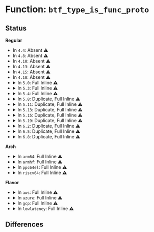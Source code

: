 # Function: <code>btf_type_is_func_proto</code>

## Status
<b>Regular</b>
<ul>
<li>
In <code>4.4</code>: Absent ⚠️
</li>
<li>
In <code>4.8</code>: Absent ⚠️
</li>
<li>
In <code>4.10</code>: Absent ⚠️
</li>
<li>
In <code>4.13</code>: Absent ⚠️
</li>
<li>
In <code>4.15</code>: Absent ⚠️
</li>
<li>
In <code>4.18</code>: Absent ⚠️
</li>
<li>
<details>
<summary>In <code>5.0</code>: Full Inline ⚠️</summary>

**Collision:** Unique Static

**Inline:** Full

**Transformation:** False

**Instances:**

```
In kernel/bpf/btf.c (ffffffff811dc44c)
Location: kernel/bpf/btf.c:332
Inline: True
Inline callers:
  - kernel/bpf/btf.c:btf_parse_type_sec
```
</details>
</li>
<li>
<details>
<summary>In <code>5.3</code>: Full Inline ⚠️</summary>

**Collision:** Unique Static

**Inline:** Full

**Transformation:** False

**Instances:**

```
In kernel/bpf/btf.c (ffffffff811f1984)
Location: kernel/bpf/btf.c:344
Inline: True
Inline callers:
  - kernel/bpf/btf.c:btf_check_all_types
  - kernel/bpf/btf.c:btf_check_all_types
```
</details>
</li>
<li>
<details>
<summary>In <code>5.4</code>: Full Inline ⚠️</summary>

**Collision:** Unique Static

**Inline:** Full

**Transformation:** False

**Instances:**

```
In kernel/bpf/btf.c (ffffffff811fe094)
Location: kernel/bpf/btf.c:344
Inline: True
Inline callers:
  - kernel/bpf/btf.c:btf_check_all_types
  - kernel/bpf/btf.c:btf_check_all_types
```
</details>
</li>
<li>
<details>
<summary>In <code>5.8</code>: Duplicate, Full Inline ⚠️</summary>

**Collision:** Static Duplication

**Inline:** Full

**Transformation:** False

**Instances:**

```
In kernel/bpf/verifier.c (ffffffff81206371)
Location: include/linux/btf.h:105
Inline: True
Inline callers:
  - kernel/bpf/verifier.c:check_attach_btf_id
  - kernel/bpf/verifier.c:check_attach_btf_id
  - kernel/bpf/verifier.c:check_attach_btf_id
```
```
In kernel/bpf/btf.c (ffffffff81225a94)
Location: include/linux/btf.h:105
Inline: True
Inline callers:
  - kernel/bpf/btf.c:btf_prepare_func_args
  - kernel/bpf/btf.c:btf_check_func_arg_match
  - kernel/bpf/btf.c:btf_check_func_type_match
  - kernel/bpf/btf.c:btf_check_func_type_match
  - kernel/bpf/btf.c:__btf_resolve_helper_id
  - kernel/bpf/btf.c:btf_check_all_types
  - kernel/bpf/btf.c:btf_func_check
  - kernel/bpf/btf.c:btf_type_resolve_func_ptr
```
```
In kernel/bpf/bpf_struct_ops.c (ffffffff8122f825)
Location: include/linux/btf.h:105
Inline: True
Inline callers:
  - kernel/bpf/bpf_struct_ops.c:bpf_struct_ops_map_update_elem
```
</details>
</li>
<li>
<details>
<summary>In <code>5.11</code>: Duplicate, Full Inline ⚠️</summary>

**Collision:** Static Duplication

**Inline:** Full

**Transformation:** False

**Instances:**

```
In kernel/bpf/verifier.c (ffffffff81213eec)
Location: include/linux/btf.h:150
Inline: True
Inline callers:
  - kernel/bpf/verifier.c:bpf_check_attach_target
  - kernel/bpf/verifier.c:bpf_check_attach_target
  - kernel/bpf/verifier.c:bpf_check_attach_target
```
```
In kernel/bpf/btf.c (ffffffff8122c3ed)
Location: include/linux/btf.h:150
Inline: True
Inline callers:
  - kernel/bpf/btf.c:btf_prepare_func_args
  - kernel/bpf/btf.c:btf_check_func_arg_match
  - kernel/bpf/btf.c:btf_check_func_type_match
  - kernel/bpf/btf.c:btf_check_func_type_match
  - kernel/bpf/btf.c:btf_check_all_types
  - kernel/bpf/btf.c:btf_func_check
  - kernel/bpf/btf.c:btf_type_resolve_func_ptr
```
```
In kernel/bpf/bpf_struct_ops.c (ffffffff81237d25)
Location: include/linux/btf.h:150
Inline: True
Inline callers:
  - kernel/bpf/bpf_struct_ops.c:bpf_struct_ops_map_update_elem
```
</details>
</li>
<li>
<details>
<summary>In <code>5.13</code>: Duplicate, Full Inline ⚠️</summary>

**Collision:** Static Duplication

**Inline:** Full

**Transformation:** False

**Instances:**

```
In kernel/bpf/verifier.c (ffffffff8121671a)
Location: include/linux/btf.h:160
Inline: True
Inline callers:
  - kernel/bpf/verifier.c:bpf_check_attach_target
  - kernel/bpf/verifier.c:bpf_check_attach_target
  - kernel/bpf/verifier.c:bpf_check_attach_target
  - kernel/bpf/verifier.c:add_kfunc_call
```
```
In kernel/bpf/btf.c (ffffffff81231109)
Location: include/linux/btf.h:160
Inline: True
Inline callers:
  - kernel/bpf/btf.c:btf_prepare_func_args
  - kernel/bpf/btf.c:btf_check_func_arg_match
  - kernel/bpf/btf.c:btf_check_func_type_match
  - kernel/bpf/btf.c:btf_check_func_type_match
  - kernel/bpf/btf.c:btf_check_all_types
  - kernel/bpf/btf.c:btf_check_all_types
  - kernel/bpf/btf.c:btf_type_resolve_func_ptr
```
```
In kernel/bpf/bpf_struct_ops.c (ffffffff8123c53f)
Location: include/linux/btf.h:160
Inline: True
Inline callers:
  - kernel/bpf/bpf_struct_ops.c:bpf_struct_ops_map_update_elem
```
</details>
</li>
<li>
<details>
<summary>In <code>5.15</code>: Duplicate, Full Inline ⚠️</summary>

**Collision:** Static Duplication

**Inline:** Full

**Transformation:** False

**Instances:**

```
In kernel/bpf/verifier.c (ffffffff8124ce4a)
Location: include/linux/btf.h:161
Inline: True
Inline callers:
  - kernel/bpf/verifier.c:bpf_check_attach_target
  - kernel/bpf/verifier.c:bpf_check_attach_target
  - kernel/bpf/verifier.c:bpf_check_attach_target
  - kernel/bpf/verifier.c:add_kfunc_call
```
```
In kernel/bpf/btf.c (ffffffff8126a04d)
Location: include/linux/btf.h:161
Inline: True
Inline callers:
  - kernel/bpf/btf.c:btf_prepare_func_args
  - kernel/bpf/btf.c:btf_check_func_arg_match
  - kernel/bpf/btf.c:btf_check_func_type_match
  - kernel/bpf/btf.c:btf_check_func_type_match
  - kernel/bpf/btf.c:btf_check_all_types
  - kernel/bpf/btf.c:btf_check_all_types
  - kernel/bpf/btf.c:btf_type_resolve_func_ptr
```
```
In kernel/bpf/bpf_struct_ops.c (ffffffff81276efa)
Location: include/linux/btf.h:161
Inline: True
Inline callers:
  - kernel/bpf/bpf_struct_ops.c:bpf_struct_ops_map_update_elem
```
</details>
</li>
<li>
<details>
<summary>In <code>5.19</code>: Duplicate, Full Inline ⚠️</summary>

**Collision:** Static Duplication

**Inline:** Full

**Transformation:** False

**Instances:**

```
In kernel/bpf/verifier.c (ffffffff81293e83)
Location: include/linux/btf.h:242
Inline: True
Inline callers:
  - kernel/bpf/verifier.c:bpf_check_attach_target
  - kernel/bpf/verifier.c:bpf_check_attach_target
  - kernel/bpf/verifier.c:bpf_check_attach_target
  - kernel/bpf/verifier.c:add_kfunc_call
```
```
In kernel/bpf/btf.c (ffffffff812b3978)
Location: include/linux/btf.h:242
Inline: True
Inline callers:
  - kernel/bpf/btf.c:register_btf_id_dtor_kfuncs
  - kernel/bpf/btf.c:btf_prepare_func_args
  - kernel/bpf/btf.c:btf_check_func_arg_match
  - kernel/bpf/btf.c:btf_check_func_type_match
  - kernel/bpf/btf.c:btf_check_func_type_match
  - kernel/bpf/btf.c:btf_check_all_types
  - kernel/bpf/btf.c:btf_func_resolve
  - kernel/bpf/btf.c:btf_type_resolve_func_ptr
```
```
In kernel/bpf/bpf_struct_ops.c (ffffffff812c6b2f)
Location: include/linux/btf.h:242
Inline: True
Inline callers:
  - kernel/bpf/bpf_struct_ops.c:bpf_struct_ops_map_update_elem
```
</details>
</li>
<li>
<details>
<summary>In <code>6.2</code>: Duplicate, Full Inline ⚠️</summary>

**Collision:** Static Duplication

**Inline:** Full

**Transformation:** False

**Instances:**

```
In kernel/bpf/verifier.c (ffffffff812ee9d3)
Location: include/linux/btf.h:334
Inline: True
Inline callers:
  - kernel/bpf/verifier.c:bpf_check_attach_target
  - kernel/bpf/verifier.c:bpf_check_attach_target
  - kernel/bpf/verifier.c:bpf_check_attach_target
  - kernel/bpf/verifier.c:add_kfunc_call
```
```
In kernel/bpf/btf.c (ffffffff81313e57)
Location: include/linux/btf.h:334
Inline: True
Inline callers:
  - kernel/bpf/btf.c:register_btf_id_dtor_kfuncs
  - kernel/bpf/btf.c:btf_prepare_func_args
  - kernel/bpf/btf.c:btf_check_func_arg_match
  - kernel/bpf/btf.c:btf_check_func_type_match
  - kernel/bpf/btf.c:btf_check_func_type_match
  - kernel/bpf/btf.c:btf_check_all_types
  - kernel/bpf/btf.c:btf_func_resolve
  - kernel/bpf/btf.c:btf_type_resolve_func_ptr
```
```
In kernel/bpf/bpf_struct_ops.c (ffffffff8132c39f)
Location: include/linux/btf.h:334
Inline: True
Inline callers:
  - kernel/bpf/bpf_struct_ops.c:bpf_struct_ops_map_update_elem
```
</details>
</li>
<li>
<details>
<summary>In <code>6.5</code>: Duplicate, Full Inline ⚠️</summary>

**Collision:** Static Duplication

**Inline:** Full

**Transformation:** False

**Instances:**

```
In kernel/trace/trace_probe.c (ffffffff812d778a)
Location: include/linux/btf.h:350
Inline: True
Inline callers:
  - kernel/trace/trace_probe.c:find_btf_func_proto
```
```
In kernel/bpf/verifier.c (ffffffff8131b227)
Location: include/linux/btf.h:350
Inline: True
Inline callers:
  - kernel/bpf/verifier.c:bpf_check_attach_target
  - kernel/bpf/verifier.c:bpf_check_attach_target
  - kernel/bpf/verifier.c:bpf_check_attach_target
  - kernel/bpf/verifier.c:add_kfunc_call
```
```
In kernel/bpf/btf.c (ffffffff81343c6e)
Location: include/linux/btf.h:350
Inline: True
Inline callers:
  - kernel/bpf/btf.c:register_btf_id_dtor_kfuncs
  - kernel/bpf/btf.c:__register_btf_kfunc_id_set
  - kernel/bpf/btf.c:btf_prepare_func_args
  - kernel/bpf/btf.c:btf_check_func_arg_match
  - kernel/bpf/btf.c:btf_check_func_type_match
  - kernel/bpf/btf.c:btf_check_func_type_match
  - kernel/bpf/btf.c:btf_check_all_types
  - kernel/bpf/btf.c:btf_func_resolve
  - kernel/bpf/btf.c:btf_type_resolve_func_ptr
```
```
In kernel/bpf/bpf_struct_ops.c (ffffffff8135c95f)
Location: include/linux/btf.h:350
Inline: True
Inline callers:
  - kernel/bpf/bpf_struct_ops.c:bpf_struct_ops_map_update_elem
```
</details>
</li>
<li>
<details>
<summary>In <code>6.8</code>: Duplicate, Full Inline ⚠️</summary>

**Collision:** Static Duplication

**Inline:** Full

**Transformation:** False

**Instances:**

```
In kernel/trace/trace_btf.c (ffffffff812f8470)
Location: include/linux/btf.h:361
Inline: True
Inline callers:
  - kernel/trace/trace_btf.c:btf_get_func_param
  - kernel/trace/trace_btf.c:btf_find_func_proto
```
```
In kernel/bpf/verifier.c (ffffffff8133d4f0)
Location: include/linux/btf.h:361
Inline: True
Inline callers:
  - kernel/bpf/verifier.c:bpf_check_attach_target
  - kernel/bpf/verifier.c:bpf_check_attach_target
  - kernel/bpf/verifier.c:bpf_check_attach_target
  - kernel/bpf/verifier.c:add_kfunc_call
```
```
In kernel/bpf/btf.c (ffffffff81369bfe)
Location: include/linux/btf.h:361
Inline: True
Inline callers:
  - kernel/bpf/btf.c:register_btf_id_dtor_kfuncs
  - kernel/bpf/btf.c:__register_btf_kfunc_id_set
  - kernel/bpf/btf.c:btf_prepare_func_args
  - kernel/bpf/btf.c:btf_check_func_type_match
  - kernel/bpf/btf.c:btf_check_func_type_match
  - kernel/bpf/btf.c:btf_check_all_types
  - kernel/bpf/btf.c:btf_func_resolve
  - kernel/bpf/btf.c:btf_type_resolve_func_ptr
```
```
In kernel/bpf/bpf_struct_ops.c (ffffffff81385c8c)
Location: include/linux/btf.h:361
Inline: True
Inline callers:
  - kernel/bpf/bpf_struct_ops.c:bpf_struct_ops_map_update_elem
```
</details>
</li>
</ul>
<b>Arch</b>
<ul>
<li>
<details>
<summary>In <code>arm64</code>: Full Inline ⚠️</summary>

**Collision:** Unique Static

**Inline:** Full

**Transformation:** False

**Instances:**

```
In kernel/bpf/btf.c (ffff800010285018)
Location: kernel/bpf/btf.c:344
Inline: True
Inline callers:
  - kernel/bpf/btf.c:btf_check_all_types
  - kernel/bpf/btf.c:btf_check_all_types
```
</details>
</li>
<li>
<details>
<summary>In <code>armhf</code>: Full Inline ⚠️</summary>

**Collision:** Unique Static

**Inline:** Full

**Transformation:** False

**Instances:**

```
In kernel/bpf/btf.c (c04b5638)
Location: kernel/bpf/btf.c:344
Inline: True
Inline callers:
  - kernel/bpf/btf.c:btf_check_all_types
  - kernel/bpf/btf.c:btf_check_all_types
```
</details>
</li>
<li>
<details>
<summary>In <code>ppc64el</code>: Full Inline ⚠️</summary>

**Collision:** Unique Static

**Inline:** Full

**Transformation:** False

**Instances:**

```
In kernel/bpf/btf.c (c00000000032fb28)
Location: kernel/bpf/btf.c:344
Inline: True
Inline callers:
  - kernel/bpf/btf.c:btf_check_all_types
  - kernel/bpf/btf.c:btf_check_all_types
```
</details>
</li>
<li>
<details>
<summary>In <code>riscv64</code>: Full Inline ⚠️</summary>

**Collision:** Unique Static

**Inline:** Full

**Transformation:** False

**Instances:**

```
In kernel/bpf/btf.c (ffffffe0001ba520)
Location: kernel/bpf/btf.c:344
Inline: True
Inline callers:
  - kernel/bpf/btf.c:btf_check_all_types
  - kernel/bpf/btf.c:btf_check_all_types
```
</details>
</li>
</ul>
<b>Flavor</b>
<ul>
<li>
<details>
<summary>In <code>aws</code>: Full Inline ⚠️</summary>

**Collision:** Unique Static

**Inline:** Full

**Transformation:** False

**Instances:**

```
In kernel/bpf/btf.c (ffffffff811f66b4)
Location: kernel/bpf/btf.c:344
Inline: True
Inline callers:
  - kernel/bpf/btf.c:btf_check_all_types
  - kernel/bpf/btf.c:btf_check_all_types
```
</details>
</li>
<li>
<details>
<summary>In <code>azure</code>: Full Inline ⚠️</summary>

**Collision:** Unique Static

**Inline:** Full

**Transformation:** False

**Instances:**

```
In kernel/bpf/btf.c (ffffffff811e9404)
Location: kernel/bpf/btf.c:344
Inline: True
Inline callers:
  - kernel/bpf/btf.c:btf_check_all_types
  - kernel/bpf/btf.c:btf_check_all_types
```
</details>
</li>
<li>
<details>
<summary>In <code>gcp</code>: Full Inline ⚠️</summary>

**Collision:** Unique Static

**Inline:** Full

**Transformation:** False

**Instances:**

```
In kernel/bpf/btf.c (ffffffff811f4484)
Location: kernel/bpf/btf.c:344
Inline: True
Inline callers:
  - kernel/bpf/btf.c:btf_check_all_types
  - kernel/bpf/btf.c:btf_check_all_types
```
</details>
</li>
<li>
<details>
<summary>In <code>lowlatency</code>: Full Inline ⚠️</summary>

**Collision:** Unique Static

**Inline:** Full

**Transformation:** False

**Instances:**

```
In kernel/bpf/btf.c (ffffffff81202994)
Location: kernel/bpf/btf.c:344
Inline: True
Inline callers:
  - kernel/bpf/btf.c:btf_check_all_types
  - kernel/bpf/btf.c:btf_check_all_types
```
</details>
</li>
</ul>

## Differences
